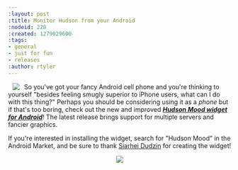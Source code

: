 ```yaml
---
:layout: post
:title: Monitor Hudson from your Android
:nodeid: 228
:created: 1279029600
:tags:
- general
- just for fun
- releases
:author: rtyler
---
```

<img src="http://www.hudson-labs.org/sites/default/files/mood_widget-good.png" align="left" hspace="10"/> So you've got your fancy Android cell phone and you're thinking to yourself "besides feeling smugly superior to iPhone users, what can I do with this thing?" Perhaps you should be considering using it as a *phone* but if that's too boring, check out the new and improved ***[Hudson Mood widget for Android](http://wiki.hudson-ci.org/display/HUDSON/Hudson+Mood+widget+for+Android)***! The latest release brings support for multiple servers and fancier graphics.

If you're interested in installing the widget, search for "Hudson Mood" in the Android Market, and be sure to thank [Siarhei Dudzin](http://sdudzin.blogspot.com/) for creating the widget!

<center><img src="http://www.hudson-labs.org/sites/default/files/mood_widget-settings.png" /></center>
